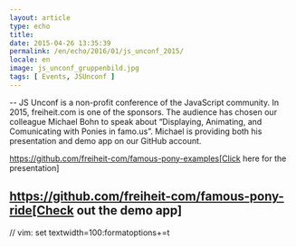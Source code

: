 ```yaml
---
layout: article
type: echo
title:
date: 2015-04-26 13:35:39
permalink: /en/echo/2016/01/js_unconf_2015/
locale: en
image: js_unconf_gruppenbild.jpg
tags: [ Events, JSUnconf ]
---
```



--
JS Unconf is a non-profit conference of the JavaScript community. In 2015, freiheit.com is one of the sponsors. The audience has chosen our colleague Michael Bohn to speak about “Displaying, Animating, and Comunicating with Ponies in famo.us”. Michael is providing both his presentation and demo app on our GitHub account. 

https://github.com/freiheit-com/famous-pony-examples[Click here for the presentation]

https://github.com/freiheit-com/famous-pony-ride[Check out the demo app]
--

// vim: set textwidth=100:formatoptions+=t

